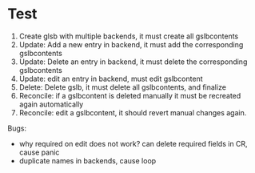 # Test


1. Create glsb with multiple backends, it must create all gslbcontents
2. Update: Add a new entry in backend, it must add the corresponding gslbcontents
3. Update: Delete an entry in backend, it must delete the corresponding gslbcontents
4. Update: edit an entry in backend, must edit gslbcontent
5. Delete: Delete gslb, it must delete all gslbcontents, and finalize
6. Reconcile: if a gslbcontent is deleted manually it must be recreated again automatically
7. Reconcile: edit a gslbcontent, it should revert manual changes again.



Bugs:

* why required on edit does not work? can delete required fields in CR, cause panic
* duplicate names in backends, cause loop
